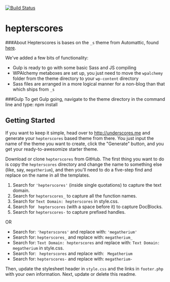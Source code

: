 [![Build Status](https://travis-ci.org/Automattic/_s.svg?branch=master)](https://travis-ci.org/Automattic/_s)

hepterscores
===

###About
Hepterscores is bases on the `_s` theme from Automattic, found [here](http://underscores.me).

We've added a few bits of functionality:
* Gulp is ready to go with some basic Sass and JS compiling
* WPAlchemy metaboxes are set up, you just need to move the `wpalchemy` folder from the theme directory to your `wp-content` directory
* Sass files are arranged in a more logical manner for a non-blog than that which ships from `_s`



###Gulp
To get Gulp going, navigate to the theme directory in the command line and type:
	npm install




Getting Started
---------------

If you want to keep it simple, head over to http://underscores.me and generate your `hepterscores` based theme from there. You just input the name of the theme you want to create, click the "Generate" button, and you get your ready-to-awesomize starter theme.

Download or clone `hepterscores` from GitHub. The first thing you want to do is copy the `hepterscores` directory and change the name to something else (like, say, `megatherium`), and then you'll need to do a five-step find and replace on the name in all the templates.

1. Search for `'hepterscores'` (inside single quotations) to capture the text domain.
2. Search for `hepterscores_` to capture all the function names.
3. Search for `Text Domain: hepterscores` in style.css.
4. Search for <code>&nbsp;hepterscores</code> (with a space before it) to capture DocBlocks.
5. Search for `hepterscores-` to capture prefixed handles.

OR

* Search for: `'hepterscores'` and replace with: `'megatherium'`
* Search for: `hepterscores_` and replace with: `megatherium_`
* Search for: `Text Domain: hepterscores` and replace with: `Text Domain: megatherium` in style.css.
* Search for: <code>&nbsp;hepterscores</code> and replace with: <code>&nbsp;Megatherium</code>
* Search for: `hepterscores-` and replace with: `megatherium-`

Then, update the stylesheet header in `style.css` and the links in `footer.php` with your own information. Next, update or delete this readme.

